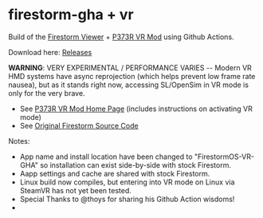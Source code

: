 # firestorm-gha + vr
Build of the [Firestorm Viewer](https://www.firestormviewer.org/about/) + [P373R VR Mod](https://gsgrid.de/firestorm-vr-mod/) using Github Actions.

<!--![C/C++ CI](../../workflows/C/C++%20CI/badge.svg)-->

Download here: [Releases](../../releases/latest)


**WARNING**: VERY EXPERIMENTAL / PERFORMANCE VARIES -- Modern VR HMD systems have async reprojection (which helps prevent low frame rate nausea), but as it stands right now, accessing SL/OpenSim in VR mode is only for the very brave.

- See [P373R VR Mod Home Page](https://gsgrid.de/firestorm-vr-mod/) (includes instructions on activating VR mode)
- See [Original Firestorm Source Code](https://vcs.firestormviewer.org/phoenix-firestorm)

Notes:
* App name and install location have been changed to "FirestormOS-VR-GHA" so installation can exist side-by-side with stock Firestorm.
* Aapp settings and cache are shared with stock Firestorm.
* Linux build now compiles, but entering into VR mode on Linux via SteamVR has not yet been tested.
* Special Thanks to @thoys for sharing his Github Action wisdoms!
* 
